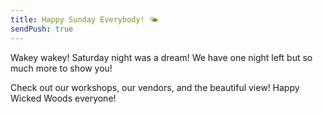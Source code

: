 ```yaml
---
title: Happy Sunday Everybody! 🌤️
sendPush: true
---
```


Wakey wakey! Saturday night was a dream! We have one night left but so much more to show you! 

Check out our workshops, our vendors, and the beautiful view! Happy Wicked Woods everyone!
